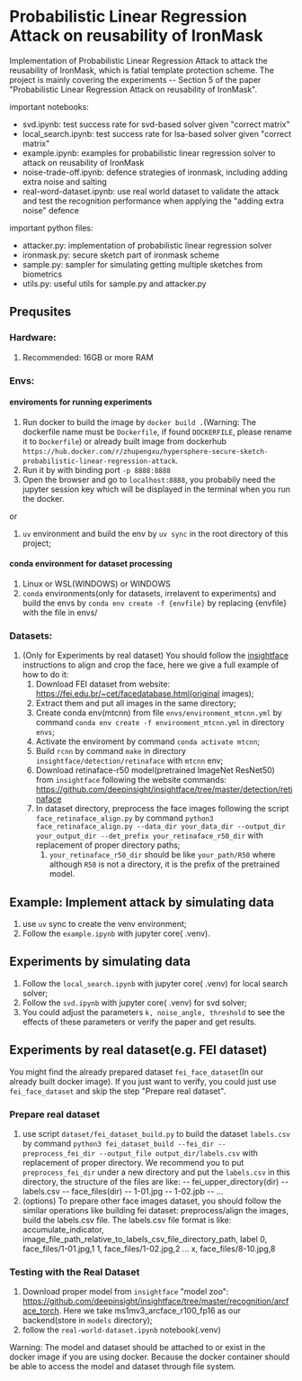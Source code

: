 # Probabilistic Linear Regression Attack on reusability of IronMask 

Implementation of Probabilistic Linear Regression Attack to attack the reusability of IronMask, which is fatial template protection scheme. The project is mainly covering the experiments -- Section 5 of the paper "Probabilistic Linear Regression Attack on reusability of IronMask".


important notebooks:
- svd.ipynb:  test success rate for svd-based solver given "correct matrix"
- local_search.ipynb: test success rate for lsa-based solver given "correct matrix"
- example.ipynb: examples for probabilistic linear regression solver to attack on reusability of IronMask 
- noise-trade-off.ipynb: defence strategies of ironmask, including adding extra noise and salting
- real-word-dataset.ipynb: use real world dataset to validate the attack and test the recognition performance when applying the "adding extra noise" defence

important python files:
- attacker.py: implementation of probabilistic linear regression solver
- ironmask.py: secure sketch part of ironmask scheme
- sample.py: sampler for simulating getting multiple sketches from biometrics
- utils.py: useful utils for sample.py and attacker.py

## Prequsites

### Hardware:
1. Recommended: 16GB or more RAM

### Envs:

#### enviroments for running experiments

1. Run docker to build the image by `docker build .`(Warning: The dockerfile name must be `Dockerfile`, if found `DOCKERFILE`, please rename it to `Dockerfile`) or already built image from dockerhub `https://hub.docker.com/r/zhupengxu/hypersphere-secure-sketch-probabilistic-linear-regression-attack`.
2. Run it by with binding port `-p 8888:8888`
3. Open the browser and go to `localhost:8888`, you probabily need the jupyter session key which will be displayed in the terminal when you run the docker.

or 

1. `uv` environment and build the env by `uv sync` in the root directory of this project;

#### conda environment for dataset processing

1. Linux or WSL(WINDOWS) or WINDOWS
2. `conda` environments(only for datasets, irrelavent to experiments) and build the envs by `conda env create -f {envfile}` by replacing {envfile} with the file in envs/

### Datasets:
1. (Only for Experiments by real dataset) You should follow the [insightface](https://github.com/deepinsight/insightface/tree/master/detection/retinaface) instructions to align and crop the face, here we give a full example of how to do it:
   1. Download FEI dataset from website: https://fei.edu.br/~cet/facedatabase.html(original images); 
   2. Extract them and put all images in the same directory;
   3. Create conda env(mtcnn) from file `envs/environment_mtcnn.yml` by command `conda env create -f environment_mtcnn.yml` in directory `envs`;
   4. Activate the enviroment by command `conda activate mtcnn`;
   5. Build `rcnn` by command `make` in directory `insightface/detection/retinaface` with `mtcnn` env;
   6. Download retinaface-r50 model(pretrained ImageNet ResNet50) from `insightface` following the website commands: https://github.com/deepinsight/insightface/tree/master/detection/retinaface
   7. In dataset directory, preprocess the face images following the script `face_retinaface_align.py` by command `python3 face_retinaface_align.py --data_dir your_data_dir --output_dir your_output_dir --det_prefix your_retinaface_r50_dir` with replacement of proper directory paths;
      1. `your_retinaface_r50_dir` should be like `your_path/R50` where although `R50` is not a directory, it is the prefix of the pretrained model.

## Example: Implement attack by simulating data
1. use `uv` sync to create the venv environment;
2. Follow the `example.ipynb` with jupyter core( .venv).

## Experiments by simulating data
1. Follow the `local_search.ipynb` with jupyter core( .venv) for local search solver;
2. Follow the `svd.ipynb` with jupyter core( .venv) for svd solver;
3. You could adjust the parameters `k, noise_angle, threshold` to see the
effects of these parameters or verify the paper and get results.

## Experiments by real dataset(e.g. FEI dataset)

You might find the already prepared dataset `fei_face_dataset`(In our already built docker image). If you just want to verify, you could just use `fei_face_dataset` and skip the step "Prepare real dataset".

### Prepare real dataset


1. use script `dataset/fei_dataset_build.py` to build the dataset `labels.csv` by command `python3 fei_dataset_build --fei_dir --preprocess_fei_dir --output_file output_dir/labels.csv` with replacement of proper directory. We recommend you to put `preprocess_fei_dir` under a new directory and put the `labels.csv` in this directory, the structure of the files are like:
    -- fei_upper_directory(dir)
       -- labels.csv
       -- face_files(dir)
          -- 1-01.jpg
          -- 1-02.jpb
          -- ...
2. (options) To prepare other face images dataset, you should follow the similar operations like building fei dataset: preprocess/align the images, build the labels.csv file. The labels.csv file format is like:
    accumulate_indicator, image_file_path_relative_to_labels_csv_file_directory_path, label
    0, face_files/1-01.jpg,1
    1, face_files/1-02.jpg,2
    ...
    x, face_files/8-10.jpg,8

### Testing with the Real Dataset
1. Download proper model from `insightface` "model zoo": https://github.com/deepinsight/insightface/tree/master/recognition/arcface_torch. Here we take ms1mv3_arcface_r100_fp16 as our backend(store in `models` directory);
2. follow the `real-world-dataset.ipynb` notebook(.venv)
   
Warning: The model and dataset should be attached to or exist in the docker image if you are using docker. Because the docker container should be able to access the model and dataset through file system.